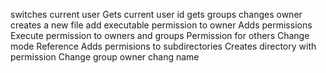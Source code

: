 switches current user
Gets current user id
gets groups
changes owner
creates a new file
add executable permission to owner
Adds permissions
Execute permission to owners and groups
Permission for others
Change mode
Reference
Adds permisions to subdirectories
Creates directory with permission
Change group owner
chang name
